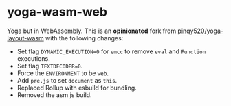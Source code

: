 # yoga-wasm-web

[Yoga](https://github.com/facebook/yoga) but in WebAssembly. This is an **opinionated** fork from [pinqy520/yoga-layout-wasm](https://github.com/pinqy520/yoga-layout-wasm) with the following changes:

- Set flag `DYNAMIC_EXECUTION=0` for `emcc` to remove `eval` and `Function` executions.
- Set flag `TEXTDECODER=0`.
- Force the `ENVIRONMENT` to be `web`.
- Add `pre.js` to set `document` as `this`.
- Replaced Rollup with esbuild for bundling.
- Removed the asm.js build.
